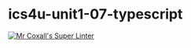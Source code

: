 # ics4u-unit1-07-typescript

[![Mr Coxall's Super Linter](https://github.com/Aidan-Lalonde-Novales/ics4u-unit1-07-typescript/workflows/Mr%20Coxall's%20Super%20Linter/badge.svg)](https://github.com/Aidan-Lalonde-Novales/ics4u-unit1-07-typescript/actions/)
